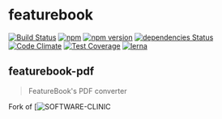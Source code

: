 # featurebook

[![Build Status](https://github.com/viiinzzz/featurebook-js/workflows/CI/badge.svg)](https://github.com/viiinzzz/featurebook-js)
[![npm](https://img.shields.io/npm/dw/@viiinzzz/featurebook-pdf)](https://www.npmjs.com/package/@viiinzzz/featurebook-pdf)
[![npm version](https://img.shields.io/npm/v/@viiinzzz/featurebook-pdf)](https://www.npmjs.com/package/@viiinzzz/featurebook-pdf)
[![dependencies Status](https://david-dm.org/viiinzzz/featurebook-js/status.svg?path=packages/featurebook-pdf)](https://david-dm.org/viiinzzz/featurebook-js?path=packages/featurebook-pdf)
[![Code Climate](https://codeclimate.com/github/viiinzzz/featurebook-js/badges/gpa.svg)](https://codeclimate.com/github/viiinzzz/featurebook-js-pdf)
[![Test Coverage](https://codeclimate.com/github/viiinzzz/featurebook-js/badges/coverage.svg)](https://codeclimate.com/github/viiinzzz/featurebook-js/coverage)
[![lerna](https://img.shields.io/badge/maintained%20with-lerna-cc00ff.svg)](https://lerna.js.org/)

## featurebook-pdf

> FeatureBook's PDF converter

Fork of [![SOFTWARE-CLINIC](https://github.com/SOFTWARE-CLINIC/featurebook-pdf)
